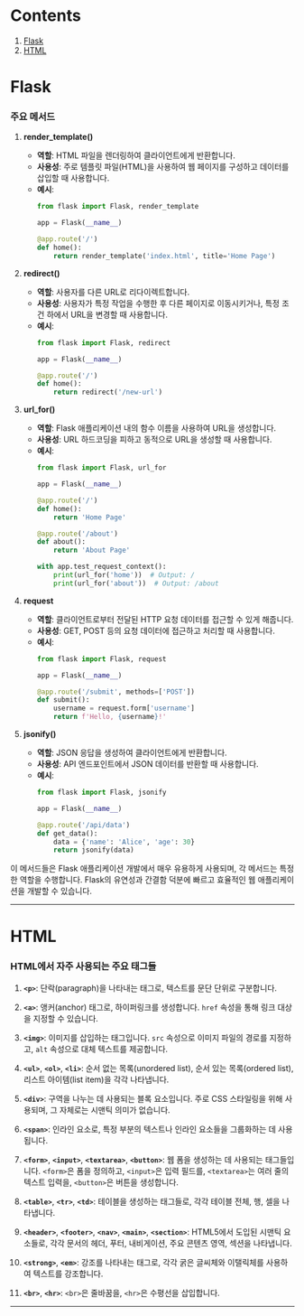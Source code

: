 # Contents
 1. [Flask](#Flask)
 2. [HTML](#HTML)

# Flask

### 주요 메서드
1. **render_template()**
    - **역할**: HTML 파일을 렌더링하여 클라이언트에게 반환합니다.
    - **사용성**: 주로 템플릿 파일(HTML)을 사용하여 웹 페이지를 구성하고 데이터를 삽입할 때 사용합니다.
    - **예시**:
      ```python
      from flask import Flask, render_template

      app = Flask(__name__)

      @app.route('/')
      def home():
          return render_template('index.html', title='Home Page')
      ```

2. **redirect()**
    - **역할**: 사용자를 다른 URL로 리다이렉트합니다.
    - **사용성**: 사용자가 특정 작업을 수행한 후 다른 페이지로 이동시키거나, 특정 조건 하에서 URL을 변경할 때 사용합니다.
    - **예시**:
      ```python
      from flask import Flask, redirect

      app = Flask(__name__)

      @app.route('/')
      def home():
          return redirect('/new-url')
      ```

3. **url_for()**
    - **역할**: Flask 애플리케이션 내의 함수 이름을 사용하여 URL을 생성합니다.
    - **사용성**: URL 하드코딩을 피하고 동적으로 URL을 생성할 때 사용합니다.
    - **예시**:
      ```python
      from flask import Flask, url_for

      app = Flask(__name__)

      @app.route('/')
      def home():
          return 'Home Page'

      @app.route('/about')
      def about():
          return 'About Page'

      with app.test_request_context():
          print(url_for('home'))  # Output: /
          print(url_for('about'))  # Output: /about
      ```

4. **request**
    - **역할**: 클라이언트로부터 전달된 HTTP 요청 데이터를 접근할 수 있게 해줍니다.
    - **사용성**: GET, POST 등의 요청 데이터에 접근하고 처리할 때 사용합니다.
    - **예시**:
      ```python
      from flask import Flask, request

      app = Flask(__name__)

      @app.route('/submit', methods=['POST'])
      def submit():
          username = request.form['username']
          return f'Hello, {username}!'
      ```

5. **jsonify()**
    - **역할**: JSON 응답을 생성하여 클라이언트에게 반환합니다.
    - **사용성**: API 엔드포인트에서 JSON 데이터를 반환할 때 사용합니다.
    - **예시**:
      ```python
      from flask import Flask, jsonify

      app = Flask(__name__)

      @app.route('/api/data')
      def get_data():
          data = {'name': 'Alice', 'age': 30}
          return jsonify(data)
      ```

이 메서드들은 Flask 애플리케이션 개발에서 매우 유용하게 사용되며, 각 메서드는 특정한 역할을 수행합니다. Flask의 유연성과 간결함 덕분에 빠르고 효율적인 웹 애플리케이션을 개발할 수 있습니다.

---------------------------------------------------

# HTML

### HTML에서 자주 사용되는 주요 태그들


1. **`<p>`**: 단락(paragraph)을 나타내는 태그로, 텍스트를 문단 단위로 구분합니다.

2. **`<a>`**: 앵커(anchor) 태그로, 하이퍼링크를 생성합니다. `href` 속성을 통해 링크 대상을 지정할 수 있습니다.

3. **`<img>`**: 이미지를 삽입하는 태그입니다. `src` 속성으로 이미지 파일의 경로를 지정하고, `alt` 속성으로 대체 텍스트를 제공합니다.

4. **`<ul>`**, **`<ol>`**, **`<li>`**: 순서 없는 목록(unordered list), 순서 있는 목록(ordered list), 리스트 아이템(list item)을 각각 나타냅니다.

5. **`<div>`**: 구역을 나누는 데 사용되는 블록 요소입니다. 주로 CSS 스타일링을 위해 사용되며, 그 자체로는 시맨틱 의미가 없습니다.

6. **`<span>`**: 인라인 요소로, 특정 부분의 텍스트나 인라인 요소들을 그룹화하는 데 사용됩니다.

7. **`<form>`**, **`<input>`**, **`<textarea>`**, **`<button>`**: 웹 폼을 생성하는 데 사용되는 태그들입니다. `<form>`은 폼을 정의하고, `<input>`은 입력 필드를, `<textarea>`는 여러 줄의 텍스트 입력을, `<button>`은 버튼을 생성합니다.

8. **`<table>`**, **`<tr>`**, **`<td>`**: 테이블을 생성하는 태그들로, 각각 테이블 전체, 행, 셀을 나타냅니다.

9. **`<header>`**, **`<footer>`**, **`<nav>`**, **`<main>`**, **`<section>`**: HTML5에서 도입된 시맨틱 요소들로, 각각 문서의 헤더, 푸터, 내비게이션, 주요 콘텐츠 영역, 섹션을 나타냅니다.

10. **`<strong>`**, **`<em>`**: 강조를 나타내는 태그로, 각각 굵은 글씨체와 이탤릭체를 사용하여 텍스트를 강조합니다.

11. **`<br>`**, **`<hr>`**: `<br>`은 줄바꿈을, `<hr>`은 수평선을 삽입합니다.

---------------------------------------------------
